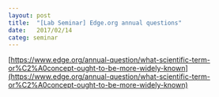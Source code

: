 ```yaml
---
layout: post
title:  "[Lab Seminar] Edge.org annual questions"
date:   2017/02/14
categ: seminar
---
```


[https://www.edge.org/annual-question/what-scientific-term-or%C2%A0concept-ought-to-be-more-widely-known](https://www.edge.org/annual-question/what-scientific-term-or%C2%A0concept-ought-to-be-more-widely-known)



 

